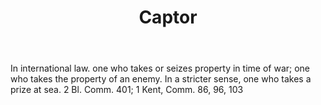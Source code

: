 ---
title: Captor
letter: C
permalink: "/definitions/bld-captor.html"
body: In international law. one who takes or seizes property in time of war; one who
  takes the property of an enemy. In a stricter sense, one who takes a prize at sea.
  2 Bl. Comm. 401; 1 Kent, Comm. 86, 96, 103
published_at: '2018-07-07'
source: Black's Law Dictionary 2nd Ed (1910)
layout: post
---